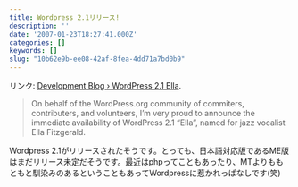 ```yaml
---
title: Wordpress 2.1リリース!
description: ''
date: '2007-01-23T18:27:41.000Z'
categories: []
keywords: []
slug: "10b62e9b-ee08-42af-8fea-4dd71a7bd0b9"
---
```

リンク: [Development Blog › WordPress 2.1 Ella](http://wordpress.org/development/2007/01/ella-21/ "Development Blog › WordPress 2.1 Ella").

> On behalf of the WordPress.org community of commiters, contributers, and volunteers, I’m very proud to announce the immediate availability of WordPress 2.1 “Ella”, named for jazz vocalist Ella Fitzgerald.

Wordpress 2.1がリリースされたそうです。とっても、日本語対応版であるME版はまだリリース未定だそうです。最近はphpってこともあったり、MTよりももともと馴染みのあるということもあってWordpressに惹かれっぱなしです(笑)